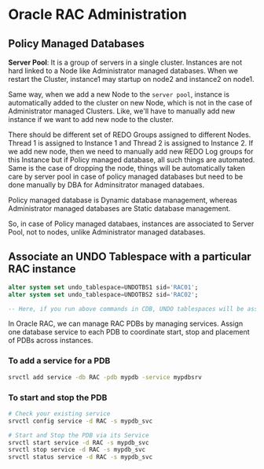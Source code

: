 # Oracle RAC Administration

## Policy Managed Databases

**Server Pool**: It is a group of servers in a single cluster. Instances are not hard linked to a Node like Administrator managed databases. When we restart the Cluster, instance1 may startup on node2 and instance2 on node1.

Same way, when we add a new Node to the `server pool`, instance is automatically added to the cluster on new Node, which is not in the case of Administrator managed Clusters.
Like, we'll have to manually add new instance if we want to add new node to the cluster.

There should be different set of REDO Groups assigned to different Nodes. Thread 1 is assigned to Instance 1 and Thread 2 is assigned to Instance 2. If we add new node, then we need to manually add new REDO Log groups for this Instance but if Policy managed database, all such things are automated. Same is the case of dropping the node, things will be automatically taken care by server pool in case of policy managed databases but need to be done manually by DBA for Adminsitrator managed databaes.

Policy managed database is Dynamic database management, whereas Administrator managed databases are Static database management.

So, in case of Policy managed databaes, instances are associated to Server Pool, not to nodes, unlike Administrator managed databases.

## Associate an UNDO Tablespace with a particular RAC instance

```sql
alter system set undo_tablespace=UNDOTBS1 sid='RAC01';
alter system set undo_tablespace=UNDOTBS2 sid='RAC02';

-- Here, if you run above commands in CDB, UNDO tablespaces will be assigned to CDB but if you run inside PDB, these will be assigned to PDBs.
```

In Oracle RAC, we can manage RAC PDBs by managing services. Assign one database service to each PDB to coordinate start, stop and placement of PDBs across instances.

### To add a service for a PDB

```sh
srvctl add service -db RAC -pdb mypdb -service mypdbsrv
```

### To start and stop the PDB

```sh
# Check your existing service
srvctl config service -d RAC -s mypdb_svc

# Start and Stop the PDB via its Service
srvctl start service -d RAC -s mypdb_svc
srvctl stop service -d RAC -s mypdb_svc
srvctl status service -d RAC -s mypdb_svc
```
